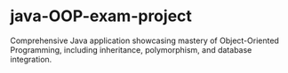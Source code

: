 # java-OOP-exam-project
Comprehensive Java application showcasing mastery of Object-Oriented 
Programming, including inheritance, polymorphism, and database integration.
